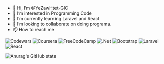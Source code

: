 - 👋 Hi, I’m @YeZawHtet-GIC
- 👀 I’m interested in Programming Code
- 🌱 I’m currently learning Laravel and React
- 💞️ I’m looking to collaborate on doing programs.
- 📫 How to reach me 

<!---
YeZawHtet-GIC/YeZawHtet-GIC is a ✨ special ✨ repository because its `README.md` (this file) appears on your GitHub profile.
You can click the Preview link to take a look at your changes.
--->
![Codewars](https://img.shields.io/badge/Codewars-B1361E?style=for-the-badge&logo=codewars&logoColor=grey) ![Coursera](https://img.shields.io/badge/Coursera-%230056D2.svg?style=for-the-badge&logo=Coursera&logoColor=white) ![FreeCodeCamp](https://img.shields.io/badge/Freecodecamp-%23123.svg?&style=for-the-badge&logo=freecodecamp&logoColor=green) ![.Net](https://img.shields.io/badge/.NET-5C2D91?style=for-the-badge&logo=.net&logoColor=white) ![Bootstrap](https://img.shields.io/badge/bootstrap-%238511FA.svg?style=for-the-badge&logo=bootstrap&logoColor=white) ![Laravel](https://img.shields.io/badge/laravel-%23FF2D20.svg?style=for-the-badge&logo=laravel&logoColor=white) ![React](https://img.shields.io/badge/react-%2320232a.svg?style=for-the-badge&logo=react&logoColor=%2361DAFB)

![Anurag's GitHub stats](https://github-readme-stats.vercel.app/api?username=anuraghazra&show_icons=true&theme=transparent)
